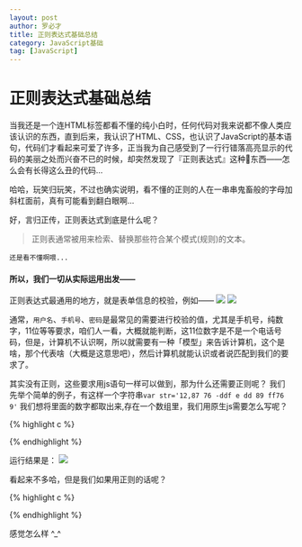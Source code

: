 ```yaml
---
layout: post
author: 罗必才
title: 正则表达式基础总结
category: JavaScript基础
tag: [JavaScript]
---
```


# 正则表达式基础总结

当我还是一个连HTML标签都看不懂的纯小白时，任何代码对我来说都不像人类应该认识的东西，直到后来，我认识了HTML、CSS，也认识了JavaScript的基本语句，代码们才看起来可爱了许多，正当我为自己感受到了一行行错落高亮显示的代码的美丽之处而兴奋不已的时候，却突然发现了『正则表达式』这种👻东西——怎么会有长得这么丑的代码...

哈哈，玩笑归玩笑，不过也确实说明，看不懂的正则的人在一串串鬼畜般的字母加斜杠面前，真有可能看到翻白眼啊...

好，言归正传，正则表达式到底是什么呢？

>正则表通常被用来检索、替换那些符合某个模式(规则)的文本。

`还是看不懂啊喂...`

#### 所以，我们一切从实际运用出发——

正则表达式最通用的地方，就是表单信息的校验，例如——
![](http://oovek23kh.bkt.clouddn.com/username.png)
![](http://oovek23kh.bkt.clouddn.com/password.png)

通常，`用户名`、`手机号`、`密码`是最常见的需要进行校验的值，尤其是手机号，纯数字，11位等等要求，咱们人一看，大概就能判断，这11位数字是不是一个电话号码，但是，计算机不认识啊，所以就需要有一种「模型」来告诉计算机，这个是啥，那个代表啥（大概是这意思吧），然后计算机就能认识或者说匹配到我们的要求了。

其实没有正则，这些要求用js语句一样可以做到，那为什么还需要正则呢？
我们先举个简单的例子，有这样一个字符串`var str='12,87 76 -ddf e dd 89 ff76 9'`
我们想将里面的数字都取出来,存在一个数组里，我们用原生js需要怎么写呢？

{% highlight c %}
<script>
var str='12,87 76 -ddf e dd 89 ff76 9';
var arr=[];
var tmp='';

for(var i=0;i<str.length;i++)
{
	if(str.charAt(i)>='0' && str.charAt(i)<='9')
	{
		tmp+=str.charAt(i);
	}
	else
	{
		if(tmp)
		{
			arr.push(tmp);
			tmp='';
		}
	}
}

if(tmp)
{
	arr.push(tmp);
	tmp='';
}

console.log(arr);
</script>
{% endhighlight %}

运行结果是：
![](http://oovek23kh.bkt.clouddn.com/jieguo1.png)

看起来不多哈，但是我们如果用正则的话呢？

{% highlight c %}
<script>
var str='12,87 76 -ddf e dd 89 ff76 9';
var re=/\d+/g;

console.log(str.match(re));
</script>
{% endhighlight %}

感觉怎么样 ^_^




